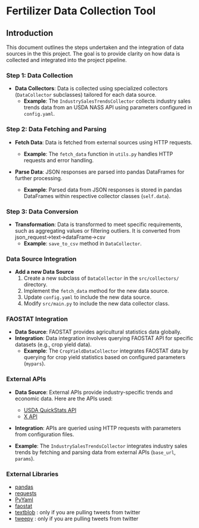 # Fertilizer Data Collection Tool


## Introduction
This document outlines the steps undertaken and the integration of data sources in the this project. The goal is to provide clarity on how data is collected and integrated into the project pipeline.

### Step 1: Data Collection
- **Data Collectors**: Data is collected using specialized collectors (`DataCollector` subclasses) tailored for each data source.
  - **Example**: The `IndustrySalesTrendsCollector` collects industry sales trends data from an USDA NASS API using parameters configured in `config.yaml`.

### Step 2: Data Fetching and Parsing
- **Fetch Data**: Data is fetched from external sources using HTTP requests.
  - **Example**: The `fetch_data` function in `utils.py` handles HTTP requests and error handling.

- **Parse Data**: JSON responses are parsed into pandas DataFrames for further processing.
  - **Example**: Parsed data from JSON responses is stored in pandas DataFrames within respective collector classes (`self.data`).

### Step 3: Data Conversion
- **Transformation**: Data is transformed to meet specific requirements, such as aggregating values or filtering outliers. It is converted from json_request->text->dataFrame->csv
  - **Example**: `save_to_csv` method in `DataCollector`.

### Data Source Integration
- **Add a new Data Source**
    1. Create a new subclass of `DataCollector` in the `src/collectors/` directory.
    2. Implement the `fetch_data` method for the new data source.
    3. Update `config.yaml` to include the new data source.
    4. Modify `src/main.py` to include the new data collector class.


### FAOSTAT Integration
- **Data Source**: FAOSTAT provides agricultural statistics data globally.
- **Integration**: Data integration involves querying FAOSTAT API for specific datasets (e.g., crop yield data).
  - **Example**: The `CropYieldDataCollector` integrates FAOSTAT data by querying for crop yield statistics based on configured parameters (`mypars`).

### External APIs
- **Data Source**: External APIs provide industry-specific trends and economic data. Here are the APIs used: 
    - [USDA QuickStats API](https://quickstats.nass.usda.gov/api)
    - [X API](https://developer.x.com/en/docs/twitter-api/getting-started/about-twitter-api)

- **Integration**: APIs are queried using HTTP requests with parameters from configuration files.
- **Example**: The `IndustrySalesTrendsCollector` integrates industry sales trends by fetching and parsing data from external APIs (`base_url`, `params`).

### External Libraries
- [pandas](https://pandas.pydata.org/)
- [requests](https://pypi.org/project/requests/)
- [PyYaml](https://pypi.org/project/PyYAML/)
- [faostat](https://pypi.org/project/faostat/)
- [textblob](https://textblob.readthedocs.io/en/dev/) : only if you are pulling tweets from twitter
- [tweepy](https://www.tweepy.org/) : only if you are pulling tweets from twitter
